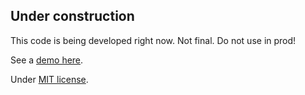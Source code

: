 ## Under construction
This code is being developed right now. Not final. Do not use in prod!

See a [demo here](http://anderrv.github.com/anim.css/ "Demo").

Under [MIT license](https://github.com/AnderRV/anim.css/blob/master/LICENSE.md "MIT license").
